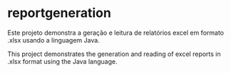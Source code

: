 # reportgeneration


Este projeto demonstra a geração e leitura de relatórios excel em formato .xlsx usando a linguagem Java.

This project demonstrates the generation and reading of excel reports in .xlsx format using the Java language.
